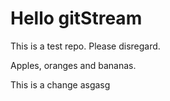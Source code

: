 # Hello gitStream
This is a test repo. Please disregard.

Apples, oranges and bananas.


This is a change
asgasg
